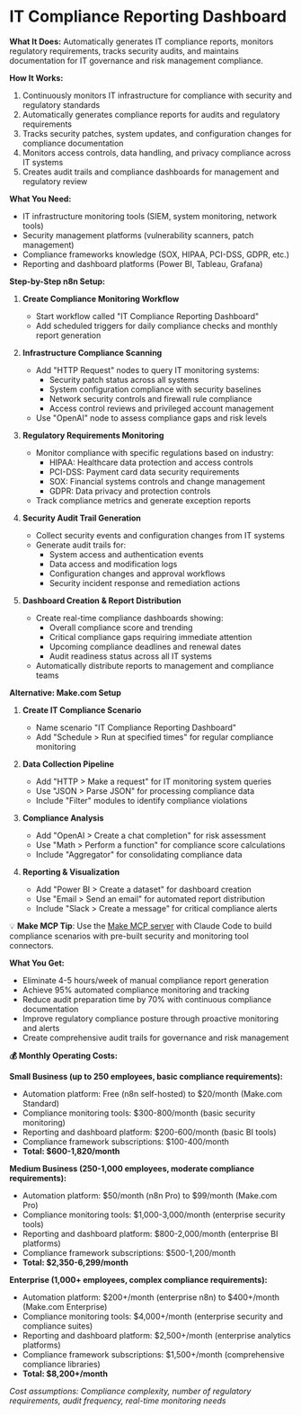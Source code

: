 # IT Compliance Reporting Dashboard

**What It Does:** Automatically generates IT compliance reports, monitors regulatory requirements, tracks security audits, and maintains documentation for IT governance and risk management compliance.

**How It Works:**
1. Continuously monitors IT infrastructure for compliance with security and regulatory standards
2. Automatically generates compliance reports for audits and regulatory requirements
3. Tracks security patches, system updates, and configuration changes for compliance documentation
4. Monitors access controls, data handling, and privacy compliance across IT systems
5. Creates audit trails and compliance dashboards for management and regulatory review

**What You Need:**
- IT infrastructure monitoring tools (SIEM, system monitoring, network tools)
- Security management platforms (vulnerability scanners, patch management)
- Compliance frameworks knowledge (SOX, HIPAA, PCI-DSS, GDPR, etc.)
- Reporting and dashboard platforms (Power BI, Tableau, Grafana)

**Step-by-Step n8n Setup:**

1. **Create Compliance Monitoring Workflow**
   - Start workflow called "IT Compliance Reporting Dashboard"
   - Add scheduled triggers for daily compliance checks and monthly report generation

2. **Infrastructure Compliance Scanning**
   - Add "HTTP Request" nodes to query IT monitoring systems:
     - Security patch status across all systems
     - System configuration compliance with security baselines
     - Network security controls and firewall rule compliance
     - Access control reviews and privileged account management
   - Use "OpenAI" node to assess compliance gaps and risk levels

3. **Regulatory Requirements Monitoring**
   - Monitor compliance with specific regulations based on industry:
     - HIPAA: Healthcare data protection and access controls
     - PCI-DSS: Payment card data security requirements
     - SOX: Financial systems controls and change management
     - GDPR: Data privacy and protection controls
   - Track compliance metrics and generate exception reports

4. **Security Audit Trail Generation**
   - Collect security events and configuration changes from IT systems
   - Generate audit trails for:
     - System access and authentication events
     - Data access and modification logs
     - Configuration changes and approval workflows
     - Security incident response and remediation actions

5. **Dashboard Creation & Report Distribution**
   - Create real-time compliance dashboards showing:
     - Overall compliance score and trending
     - Critical compliance gaps requiring immediate attention
     - Upcoming compliance deadlines and renewal dates
     - Audit readiness status across all IT systems
   - Automatically distribute reports to management and compliance teams

**Alternative: Make.com Setup**

1. **Create IT Compliance Scenario**
   - Name scenario "IT Compliance Reporting Dashboard"
   - Add "Schedule > Run at specified times" for regular compliance monitoring

2. **Data Collection Pipeline**
   - Add "HTTP > Make a request" for IT monitoring system queries
   - Use "JSON > Parse JSON" for processing compliance data
   - Include "Filter" modules to identify compliance violations

3. **Compliance Analysis**
   - Add "OpenAI > Create a chat completion" for risk assessment
   - Use "Math > Perform a function" for compliance score calculations
   - Include "Aggregator" for consolidating compliance data

4. **Reporting & Visualization**
   - Add "Power BI > Create a dataset" for dashboard creation
   - Use "Email > Send an email" for automated report distribution
   - Include "Slack > Create a message" for critical compliance alerts

💡 **Make MCP Tip**: Use the [Make MCP server](https://github.com/integromat/make-mcp-server) with Claude Code to build compliance scenarios with pre-built security and monitoring tool connectors.

**What You Get:**
- Eliminate 4-5 hours/week of manual compliance report generation
- Achieve 95% automated compliance monitoring and tracking
- Reduce audit preparation time by 70% with continuous compliance documentation
- Improve regulatory compliance posture through proactive monitoring and alerts
- Create comprehensive audit trails for governance and risk management

**💰 Monthly Operating Costs:**

**Small Business (up to 250 employees, basic compliance requirements):**
- Automation platform: Free (n8n self-hosted) to $20/month (Make.com Standard)
- Compliance monitoring tools: $300-800/month (basic security monitoring)
- Reporting and dashboard platform: $200-600/month (basic BI tools)
- Compliance framework subscriptions: $100-400/month
- **Total: $600-1,820/month**

**Medium Business (250-1,000 employees, moderate compliance requirements):**
- Automation platform: $50/month (n8n Pro) to $99/month (Make.com Pro)
- Compliance monitoring tools: $1,000-3,000/month (enterprise security tools)
- Reporting and dashboard platform: $800-2,000/month (enterprise BI platforms)
- Compliance framework subscriptions: $500-1,200/month
- **Total: $2,350-6,299/month**

**Enterprise (1,000+ employees, complex compliance requirements):**
- Automation platform: $200+/month (enterprise n8n) to $400+/month (Make.com Enterprise)
- Compliance monitoring tools: $4,000+/month (enterprise security and compliance suites)
- Reporting and dashboard platform: $2,500+/month (enterprise analytics platforms)
- Compliance framework subscriptions: $1,500+/month (comprehensive compliance libraries)
- **Total: $8,200+/month**

*Cost assumptions: Compliance complexity, number of regulatory requirements, audit frequency, real-time monitoring needs*
